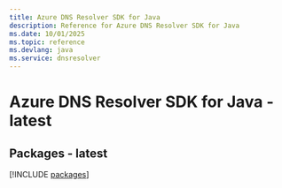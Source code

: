 ```yaml
---
title: Azure DNS Resolver SDK for Java
description: Reference for Azure DNS Resolver SDK for Java
ms.date: 10/01/2025
ms.topic: reference
ms.devlang: java
ms.service: dnsresolver
---
```

# Azure DNS Resolver SDK for Java - latest
## Packages - latest
[!INCLUDE [packages](dns-resolver-index.md)]